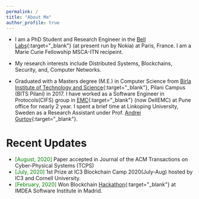 ```yaml
---
permalink: /
title: "About Me"
author_profile: true
---
```


<!--
<p align="center">
  <img src="http://localhost:4000/images/abhi1.png?raw=true" alt="Photo" style="width: 250px;"/> 
</p>
-->
* I am a PhD Student and Research Engineer in the [Bell Labs](https://www.bell-labs.com/){:target="_blank"} (at present run by Nokia) at Paris, France. I am a Marie Curie Fellowship MSCA-ITN recipeint.	
<!-- and a PhD student at [UPF](https://www.upf.edu/en/){:target="_blank"}, Barcelona, Spain.
-->
* My research interests include Distributed Systems, Blockchains, Security, and, Computer Networks.

* Graduated with a Masters degree (M.E.) in Computer Science from [Birla Institute of Technology and Science](https://www.bits-pilani.ac.in/Pilani/){:target="_blank"}, Pilani Campus (BITS Pilani) in 2017. I have worked as a Software Engineer in Protocols(CIFS) group in [EMC](https://www.dellemc.com/en-us/data-protection/data-domain-backup-storage.htm){:target="_blank"} (now DellEMC) at Pune office for nearly 2 year. I spent a brief time at Linkoping University, Sweden as a Research Assistant under Prof. [Andrei Gurtov](https://www.ida.liu.se/~andgu38/){:target="_blank"}.


# Recent Updates
* <span style="color:green">[August, 2020]</span> Paper accepted in Journal of the ACM Transactions on Cyber-Physical Systems (TCPS)
* <span style="color:green">[July, 2020]</span> 1st Prize at IC3 Blockchain Camp 2020(July-Aug) hosted by IC3 and Cornell University.
* <span style="color:green">[February, 2020]</span> Won Blockchain [Hackathon](https://twitter.com/IMDEA_Software/status/1225347226265935873?s=20){:target="_blank"} at IMDEA Software Institute in Madrid.
